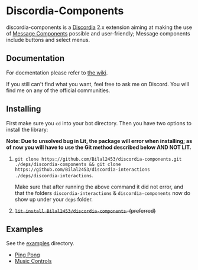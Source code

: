 # Discordia-Components

discordia-components is a [Discordia](https://github.com/SinisterRectus/Discordia/) 2.x extension aiming at making the use of [Message Components](https://discord.com/developers/docs/interactions/message-components) possible and user-friendly; Message components include buttons and select menus.

## Documentation

For docmentation please refer to [the wiki](https://github.com/Bilal2453/discordia-components/wiki).

If you still can't find what you want, feel free to ask me on Discord. You will find me on any of the official communities.

## Installing

First make sure you `cd` into your bot directory. Then you have two options to install the library:

**Note: Due to unsolved bug in Lit, the package will error when installing; as of now you will have to use the Git method described below __AND NOT LIT__.**

1. `git clone https://github.com/Bilal2453/discordia-components.git ./deps/discordia-components && git clone https://github.com/Bilal2453/discordia-interactions ./deps/discordia-interactions`.

    Make sure that after running the above command it did not error, and that the folders `discordia-interactions` & `discordia-components` now do show up under your `deps` folder.

2. ~~`lit install Bilal2453/discordia-components`. (preferred)~~

## Examples

See the [examples](/examples) directory.

- [Ping Pong](examples/pingPong.lua)
- [Music Controls](examples/controlMusic.lua)
